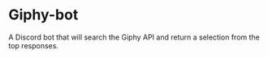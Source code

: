# Giphy-bot

A Discord bot that will search the Giphy API and return a selection from the top responses.
